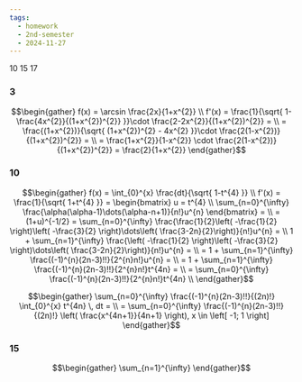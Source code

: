 ```yaml
---
tags:
  - homework
  - 2nd-semester
  - 2024-11-27
---
```


10 15 17

### 3

$$\begin{gather}
f(x) = \arcsin \frac{2x}{1+x^{2}} \\
f'(x) = \frac{1}{\sqrt{ 1-\frac{4x^{2}}{(1+x^{2})^{2}} }}\cdot \frac{2-2x^{2}}{(1+x^{2})^{2}} = \\
= \frac{(1+x^{2})}{\sqrt{ (1+x^{2})^{2} - 4x^{2} }}\cdot \frac{2(1-x^{2})}{(1+x^{2})^{2}} = \\
= \frac{1+x^{2}}{1-x^{2}} \cdot \frac{2(1-x^{2})}{(1+x^{2})^{2}} = \frac{2}{1+x^{2}}
\end{gather}$$

### 10

$$\begin{gather}
f(x) = \int_{0}^{x} \frac{dt}{\sqrt{ 1-t^{4} }} \\
f'(x) = \frac{1}{\sqrt{ 1+t^{4} }} = \begin{bmatrix}
u = t^{4} \\
\sum_{n=0}^{\infty} \frac{\alpha(\alpha-1)\dots(\alpha-n+1)}{n!}u^{n}
\end{bmatrix} = \\
= (1+u)^{-1/2} = \sum_{n=0}^{\infty} \frac{\frac{1}{2}\left( -\frac{1}{2} \right)\left( -\frac{3}{2} \right)\dots\left( \frac{3-2n}{2}\right)}{n!}u^{n} = \\
1 + \sum_{n=1}^{\infty} \frac{\left( -\frac{1}{2} \right)\left( -\frac{3}{2} \right)\dots\left( \frac{3-2n}{2}\right)}{n!}u^{n} = \\
= 1 + \sum_{n=1}^{\infty} \frac{(-1)^{n}(2n-3)!!}{2^{n}n!}u^{n} = \\
= 1 + \sum_{n=1}^{\infty} \frac{(-1)^{n}(2n-3)!!}{2^{n}n!}t^{4n} = \\
= \sum_{n=0}^{\infty} \frac{(-1)^{n}(2n-3)!!}{2^{n}n!}t^{4n} \\
\end{gather}$$

$$\begin{gather}
\sum_{n=0}^{\infty} \frac{(-1)^{n}(2n-3)!!}{(2n)!} \int_{0}^{x} t^{4n} \, dt = \\
= \sum_{n=0}^{\infty} \frac{(-1)^{n}(2n-3)!!}{(2n)!} \left( \frac{x^{4n+1}}{4n+1} \right), x \in \left[ -1; 1 \right] 
\end{gather}$$

### 15

$$\begin{gather}
\sum_{n=1}^{\infty} 
\end{gather}$$